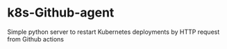 # k8s-Github-agent

Simple python server to restart Kubernetes deployments by HTTP request from Github actions